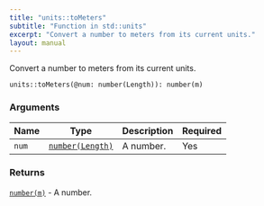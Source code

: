 ```yaml
---
title: "units::toMeters"
subtitle: "Function in std::units"
excerpt: "Convert a number to meters from its current units."
layout: manual
---
```


Convert a number to meters from its current units.

```kcl
units::toMeters(@num: number(Length)): number(m)
```



### Arguments

| Name | Type | Description | Required |
|----------|------|-------------|----------|
| `num` | [`number(Length)`](/docs/kcl-std/types/std-types-number) | A number. | Yes |

### Returns

[`number(m)`](/docs/kcl-std/types/std-types-number) - A number.



